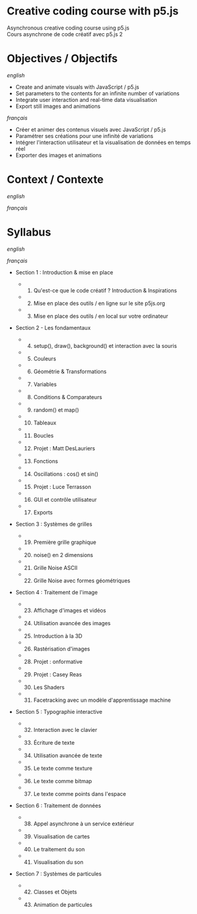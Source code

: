 # Creative coding course with p5.js
Asynchronous creative coding course using p5.js
<br>Cours asynchrone de code créatif avec p5.js
2
# Objectives / Objectifs
_english_
- Create and animate visuals with JavaScript / p5.js
- Set parameters to the contents for an infinite number of variations
- Integrate user interaction and real-time data visualisation
- Export still images and animations

_français_
- Créer et animer des contenus visuels avec JavaScript / p5.js
- Paramétrer ses créations pour une infinité de variations
- Intégrer l'interaction utilisateur et la visualisation de données en temps réel
- Exporter des images et animations

# Context / Contexte
_english_


_français_

# Syllabus
_english_


_français_
- Section 1 : Introduction & mise en place				
    - 1. Qu'est-ce que le code créatif ? Introduction & Inspirations			
    - 2. Mise en place des outils / en ligne sur le site p5js.org			
    - 3. Mise en place des outils / en local sur votre ordinateur			

- Section 2 - Les fondamentaux				
    - 4. setup(), draw(), background() et interaction avec la souris			
    - 5. Couleurs			
    - 6. Géométrie & Transformations		
    - 7. Variables			
    - 8. Conditions & Comparateurs			
    - 9. random() et map()			
    - 10. Tableaux			
    - 11. Boucles			
    - 12. Projet : Matt DesLauriers			
    - 13. Fonctions			
    - 14. Oscillations : cos() et sin()			
    - 15. Projet : Luce Terrasson			
    - 16. GUI et contrôle utilisateur			
    - 17. Exports			

- Section 3 : Systèmes de grilles				
    - 19. Première grille graphique			
    - 20. noise() en 2 dimensions			
    - 21. Grille Noise ASCII			
    - 22. Grille Noise avec formes géométriques

- Section 4 : Traitement de l'image				
    - 23. Affichage d'images et vidéos			
    - 24. Utilisation avancée des images			
    - 25. Introduction à la 3D			
    - 26. Rastérisation d'images			
    - 28. Projet : onformative			
    - 29. Projet : Casey Reas			
    - 30. Les Shaders			
    - 31. Facetracking avec un modèle d'apprentissage machine		

- Section 5 : Typographie interactive				
    - 32. Interaction avec le clavier			
    - 33. Écriture de texte			
    - 34. Utilisation avancée de texte			
    - 35. Le texte comme texture			
    - 36. Le texte comme bitmap			
    - 37. Le texte comme points dans l'espace			

- Section 6 : Traitement de données				
    - 38. Appel asynchrone à un service extérieur			
    - 39. Visualisation de cartes			
    - 40. Le traitement du son			
    - 41. Visualisation du son		
	
- Section 7 : Systèmes de particules				
    - 42. Classes et Objets			
    - 43. Animation de particules			
